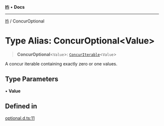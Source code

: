 [**lfi**](../readme.md) • **Docs**

---

[lfi](../globals.md) / ConcurOptional

# Type Alias: ConcurOptional\<Value\>

> **ConcurOptional**\<`Value`\>:
> [`ConcurIterable`](ConcurIterable.md)\<`Value`\>

A concur iterable containing exactly zero or one values.

## Type Parameters

• **Value**

## Defined in

[optional.d.ts:11](https://github.com/TomerAberbach/lfi/blob/dd796c78d3ff68ae7bf4a0272b3cbeca688438e7/src/operations/optional.d.ts#L11)
